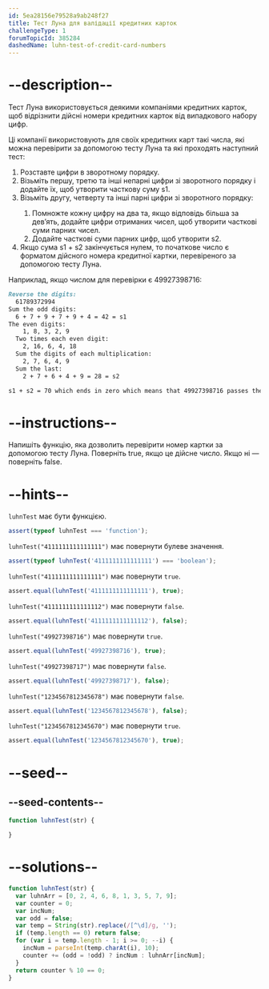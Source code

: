 ```yaml
---
id: 5ea28156e79528a9ab248f27
title: Тест Луна для валідації кредитних карток
challengeType: 1
forumTopicId: 385284
dashedName: luhn-test-of-credit-card-numbers
---
```


# --description--

Тест Луна використовується деякими компаніями кредитних карток, щоб відрізнити дійсні номери кредитних карток від випадкового набору цифр.

Ці компанії використовують для своїх кредитних карт такі числа, які можна перевірити за допомогою тесту Луна та які проходять наступний тест:

<ol>
  <li> Розставте цифри в зворотному порядку.</li>
  <li> Візьміть першу, третю та інші непарні цифри зі зворотного порядку і додайте їх, щоб утворити часткову суму s1.</li>
  <li> Візьміть другу, четверту та інші парні цифри зі зворотного порядку:</li>
    <ol>
      <li>Помножте кожну цифру на два та, якщо відповідь більша за дев’ять, додайте цифри отриманих чисел, щоб утворити часткові суми парних чисел.</li>
      <li>Додайте часткові суми парних цифр, щоб утворити s2.</li>
    </ol>
  <li>Якщо сума s1 + s2 закінчується нулем, то початкове число є форматом дійсного номера кредитної картки, перевіреного за допомогою тесту Луна.</li>
</ol>

Наприклад, якщо числом для перевірки є 49927398716:

```md
Reverse the digits:
  61789372994
Sum the odd digits:
  6 + 7 + 9 + 7 + 9 + 4 = 42 = s1
The even digits:
    1, 8, 3, 2, 9
  Two times each even digit:
    2, 16, 6, 4, 18
  Sum the digits of each multiplication:
    2, 7, 6, 4, 9
  Sum the last:
    2 + 7 + 6 + 4 + 9 = 28 = s2

s1 + s2 = 70 which ends in zero which means that 49927398716 passes the Luhn test.
```

# --instructions--

Напишіть функцію, яка дозволить перевірити номер картки за допомогою тесту Луна. Поверніть true, якщо це дійсне число. Якщо ні — поверніть false.

# --hints--

`luhnTest` має бути функцією.

```js
assert(typeof luhnTest === 'function');
```

`luhnTest("4111111111111111")` має повернути булеве значення.

```js
assert(typeof luhnTest('4111111111111111') === 'boolean');
```

`luhnTest("4111111111111111")` має повернути `true`.

```js
assert.equal(luhnTest('4111111111111111'), true);
```

`luhnTest("4111111111111112")` має повернути `false`.

```js
assert.equal(luhnTest('4111111111111112'), false);
```

`luhnTest("49927398716")` має повернути `true`.

```js
assert.equal(luhnTest('49927398716'), true);
```

`luhnTest("49927398717")` має повернути `false`.

```js
assert.equal(luhnTest('49927398717'), false);
```

`luhnTest("1234567812345678")` має повернути `false`.

```js
assert.equal(luhnTest('1234567812345678'), false);
```

`luhnTest("1234567812345670")` має повернути `true`.

```js
assert.equal(luhnTest('1234567812345670'), true);
```

# --seed--

## --seed-contents--

```js
function luhnTest(str) {

}
```

# --solutions--

```js
function luhnTest(str) {
  var luhnArr = [0, 2, 4, 6, 8, 1, 3, 5, 7, 9];
  var counter = 0;
  var incNum;
  var odd = false;
  var temp = String(str).replace(/[^\d]/g, '');
  if (temp.length == 0) return false;
  for (var i = temp.length - 1; i >= 0; --i) {
    incNum = parseInt(temp.charAt(i), 10);
    counter += (odd = !odd) ? incNum : luhnArr[incNum];
  }
  return counter % 10 == 0;
}
```
